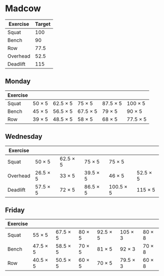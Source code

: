---
---

# Madcow

| Exercise | Target |
| ---      | ------ |
| Squat    | 100 |
| Bench    | 90 |
| Row      | 77.5 |
| Overhead | 52.5 |
| Deadlift | 115 |

## Monday

| Exercise |     |     |     |     |     |
| ---      | --- | --- | --- | --- | --- |
| Squat    | 50 × 5 | 62.5 × 5 | 75 × 5 | 87.5 × 5 | 100 × 5 |
| Bench    | 45 × 5 | 56.5 × 5 | 67.5 × 5 | 79 × 5 | 90 × 5 |
| Row      | 39 × 5 | 48.5 × 5 | 58 × 5 | 68 × 5 | 77.5 × 5 |

## Wednesday

| Exercise |     |     |     |     |     |
| ---      | --- | --- | --- | --- | --- |
| Squat    | 50 × 5 | 62.5 × 5 | 75 × 5 | 75 × 5 |
| Overhead | 26.5 × 5 | 33 × 5 | 39.5 × 5 | 46 × 5 | 52.5 × 5 |
| Deadlift | 57.5 × 5 | 72 × 5 | 86.5 × 5 | 100.5 × 5 | 115 × 5 |

## Friday

| Exercise |     |     |     |     |     |     |
| ---      | --- | --- | --- | --- | --- | --- |
| Squat    | 55 × 5 | 67.5 × 5 | 80 × 5 | 92.5 × 5 | 105 × 3 | 80 × 8 |
| Bench    | 47.5 × 5 | 58.5 × 5 | 70 × 5 | 81 × 5 | 92 × 3 | 70 × 8 |
| Row      | 40.5 × 5 | 50.5 × 5 | 60 × 5 | 70 × 5 | 79.5 × 3 | 60 × 8 |

